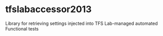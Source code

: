 # tfslabaccessor2013
Library for retrieving settings injected into TFS Lab-managed automated Functional tests
